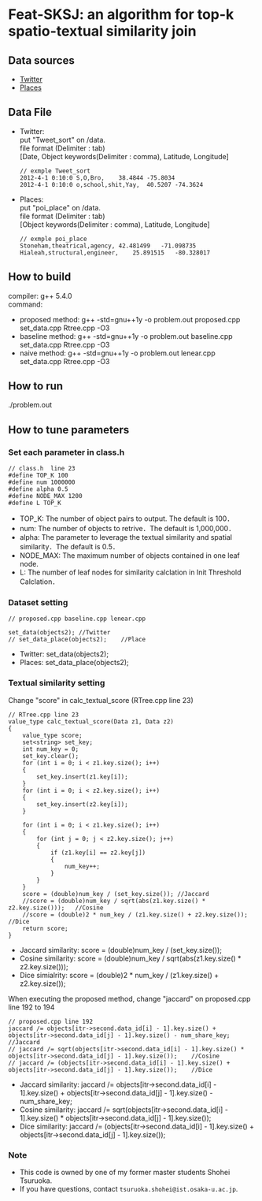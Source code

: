 # Feat-SKSJ: an algorithm for top-k spatio-textual similarity join
## Data sources
- [Twitter](https://personal.ntu.edu.sg/gaocong/datacode.htm)
- [Places](https://archive.org/details/2011-08-SimpleGeo-CC0-Public-Spaces)

## Data File
- Twitter:  
    put "Tweet_sort" on /data.  
    file format (Delimiter : tab)  
        [Date, Object keywords(Delimiter : comma), Latitude, Longitude]  
    ```
    // exmple Tweet_sort
    2012-4-1 0:10:0	S,O,Bro,	38.4844	-75.8034
    2012-4-1 0:10:0	o,school,shit,Yay,	40.5207	-74.3624
    ```
    
- Places:  
    put "poi_place" on /data.  
    file format (Delimiter : tab)  
        [Object keywords(Delimiter : comma), Latitude, Longitude]  
    ```
    // exmple poi_place 
    Stoneham,theatrical,agency,	42.481499	-71.098735
    Hialeah,structural,engineer,	25.891515	-80.328017
    ```

## How to build
compiler: g++ 5.4.0  
command:
- proposed method: g++ -std=gnu++1y -o problem.out proposed.cpp set_data.cpp Rtree.cpp -O3
- baseline method: g++ -std=gnu++1y -o problem.out baseline.cpp set_data.cpp Rtree.cpp -O3
- naive method: g++ -std=gnu++1y -o problem.out lenear.cpp set_data.cpp Rtree.cpp -O3

## How to run
./problem.out

## How to tune parameters
### Set each parameter in class.h
```
// class.h  line 23
#define TOP_K 100
#define num 1000000
#define alpha 0.5
#define NODE_MAX 1200
#define L TOP_K
```
- TOP_K: The number of object pairs to output. The default is 100．
- num: The number of objects to retrive．The default is 1,000,000．
- alpha: The parameter to leverage the textual similarity and spatial similarity．The default is 0.5．
- NODE_MAX: The maximum number of objects contained in one leaf node. 
- L: The number of leaf nodes for similarity calclation in Init Threshold Calclation．

### Dataset setting
```
// proposed.cpp baseline.cpp lenear.cpp

set_data(objects2);	//Twitter
// set_data_place(objects2);	//Place
```
- Twitter: set_data(objects2);
- Places: set_data_place(objects2);

### Textual similarity setting
Change "score" in calc_textual_score (RTree.cpp line 23)
```
// RTree.cpp line 23
value_type calc_textual_score(Data z1, Data z2)
{
    value_type score;
    set<string> set_key;
    int num_key = 0;
    set_key.clear();
    for (int i = 0; i < z1.key.size(); i++)
    {
        set_key.insert(z1.key[i]);
    }
    for (int i = 0; i < z2.key.size(); i++)
    {
        set_key.insert(z2.key[i]);
    }

    for (int i = 0; i < z1.key.size(); i++)
    {
        for (int j = 0; j < z2.key.size(); j++)
        {
            if (z1.key[i] == z2.key[j])
            {
                num_key++;
            }
        }
    }
    score = (double)num_key / (set_key.size()); //Jaccard
    //score = (double)num_key / sqrt(abs(z1.key.size() * z2.key.size()));	//Cosine
    //score = (double)2 * num_key / (z1.key.size() + z2.key.size()); //Dice
    return score;
}
```
- Jaccard similarity: score = (double)num_key / (set_key.size());
- Cosine similarity: score = (double)num_key / sqrt(abs(z1.key.size() * z2.key.size()));
- Dice simialrity: score = (double)2 * num_key / (z1.key.size() + z2.key.size());

When executing the proposed method, change "jaccard" on proposed.cpp line 192 to 194
```
// proposed.cpp line 192
jaccard /= objects[itr->second.data_id[i] - 1].key.size() + objects[itr->second.data_id[j] - 1].key.size() - num_share_key; //Jaccard
// jaccard /= sqrt(objects[itr->second.data_id[i] - 1].key.size() * objects[itr->second.data_id[j] - 1].key.size());	//Cosine
// jaccard /= (objects[itr->second.data_id[i] - 1].key.size() + objects[itr->second.data_id[j] - 1].key.size());	//Dice
```
- Jaccard similarity: jaccard /= objects[itr->second.data_id[i] - 1].key.size() + objects[itr->second.data_id[j] - 1].key.size() - num_share_key;
- Cosine similarity: jaccard /= sqrt(objects[itr->second.data_id[i] - 1].key.size() * objects[itr->second.data_id[j] - 1].key.size());
- Dice similarity: jaccard /= (objects[itr->second.data_id[i] - 1].key.size() + objects[itr->second.data_id[j] - 1].key.size());

### Note
- This code is owned by one of my former master students Shohei Tsuruoka.
- If you have questions, contact `tsuruoka.shohei@ist.osaka-u.ac.jp`.
